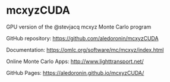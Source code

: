 # mcxyzCUDA
GPU version of the @stevjacq mcxyz Monte Carlo program

GitHub repository: https://github.com/aledoronin/mcxyzCUDA

Documentation: https://omlc.org/software/mc/mcxyz/index.html

Online Monte Carlo Apps: http://www.lighttransport.net/

GitHub Pages: https://aledoronin.github.io/mcxyzCUDA/

